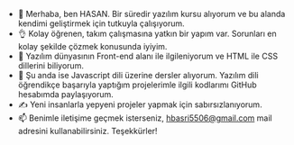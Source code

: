 - 👋 Merhaba, ben HASAN. Bir süredir yazılım kursu alıyorum ve bu alanda kendimi geliştirmek için tutkuyla çalışıyorum.
- 👌 Kolay öğrenen, takım çalışmasına yatkın bir yapım var. Sorunları en kolay şekilde çözmek konusunda iyiyim. 
- 👀 Yazılım dünyasının Front-end alanı ile ilgileniyorum ve HTML ile CSS dillerini biliyorum. 
- 🌱 Şu anda ise Javascript dili üzerine dersler alıyorum. Yazılım dili öğrendikçe başarıyla yaptığım projelerimle ilgili kodlarımı GitHub hesabımda paylaşıyorum.
- ✍ Yeni insanlarla yepyeni projeler yapmak için sabırsızlanıyorum.
- 📫 Benimle iletişime geçmek isterseniz, hbasri5506@gmail.com mail adresini kullanabilirsiniz. Teşekkürler!

